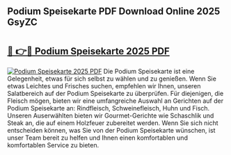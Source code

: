 ## Podium Speisekarte PDF Download Online 2025 GsyZC

# <h2><a href="http://gc5nph0.nevu.top/?p=Podium+Speisekarte">🔗 👉🔴 Podium Speisekarte 2025 PDF</a></h2>

[![Podium Speisekarte 2025 PDF](https://i.imgur.com/dBaPXMq.png)](http://gc5nph0.nevu.top/?p=Podium+Speisekarte)
Die Podium Speisekarte ist eine Gelegenheit, etwas für sich selbst zu wählen und zu genießen. Wenn Sie etwas Leichtes und Frisches suchen, empfehlen wir Ihnen, unseren Salatbereich auf der Podium Speisekarte zu überprüfen. Für diejenigen, die Fleisch mögen, bieten wir eine umfangreiche Auswahl an Gerichten auf der Podium Speisekarte an: Rindfleisch, Schweinefleisch, Huhn und Fisch. Unseren Auserwählten bieten wir Gourmet-Gerichte wie Schaschlik und Steak an, die auf einem Holzfeuer zubereitet werden. Wenn Sie sich nicht entscheiden können, was Sie von der Podium Speisekarte wünschen, ist unser Team bereit zu helfen und Ihnen einen komfortablen und komfortablen Service zu bieten.
